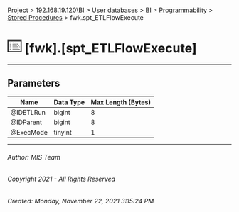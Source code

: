 #### 

[Project](../../../../../index.md) > [192.168.19.120\\BI](../../../../index.md) > [User databases](../../../index.md) > [BI](../../index.md) > [Programmability](../index.md) > [Stored Procedures](Stored_Procedures.md) > fwk.spt_ETLFlowExecute

# ![Stored Procedures](../../../../../Images/StoredProcedure32.png) [fwk].[spt_ETLFlowExecute]

---

## <a name="#parameters"></a>Parameters

| Name | Data Type | Max Length (Bytes) |
|---|---|---|
| @IDETLRun | bigint | 8 |
| @IDParent | bigint | 8 |
| @ExecMode | tinyint | 1 |


---

###### Author:  MIS Team

###### Copyright 2021 - All Rights Reserved

###### Created: Monday, November 22, 2021 3:15:24 PM

